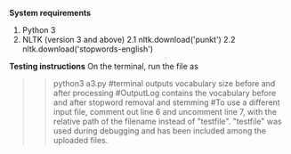 **System requirements**
1. Python 3
2. NLTK (version 3 and above)
  2.1 nltk.download('punkt')
  2.2 nltk.download('stopwords-english')

**Testing instructions**
On the terminal, run the file as
>>python3 a3.py
#terminal outputs vocabulary size before and after processing
#OutputLog contains the vocabulary before and after stopword removal and stemming
#To use a different input file, comment out line 6 and uncomment line 7, with the relative path of the filename instead of "testfile". "testfile" was used during debugging and has been included among the uploaded files.
